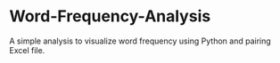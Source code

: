 # Word-Frequency-Analysis
 A simple analysis to visualize word frequency using Python and pairing Excel file.
